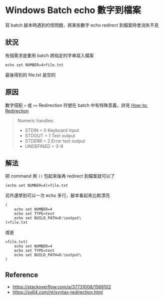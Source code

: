 # Windows Batch echo 數字到檔案


寫 batch 腳本時遇到的怪問題，將某些數字 echo redirect 到檔案時會消失不見

<!--more-->

## 狀況

有個需求是要用 batch 將指定的字串寫入檔案

```batch
echo set NUMBER=4>file.txt
```

最後得到的 file.txt 是空的

## 原因

數字搭配 `>` 或 `>>` Redirection 符號在 batch 中有特殊意義，詳見 [How-to: Redirection](https://ss64.com/nt/syntax-redirection.html)

> Numeric handles:
> - STDIN  = 0  Keyboard input
> - STDOUT = 1  Text output
> - STDERR = 2  Error text output
> - UNDEFINED = 3-9 

## 解法

把 command 用 `()` 包起來後再 redirect 到檔案就可以了

```batch
(echo set NUMBER=4)>file.txt
```

另外還學到可以一次 echo 多行，腳本看起來比較漂亮

```batch
(
    echo set NUMBER=4
    echo set TYPE=test
    echo set BUILD_PATH=D:\output\
)>file.txt
```

或是

```batch
>file.txt(
    echo set NUMBER=4
    echo set TYPE=test
    echo set BUILD_PATH=D:\output\
)
```

## Reference
- https://stackoverflow.com/a/37731008/1568102
- https://ss64.com/nt/syntax-redirection.html

